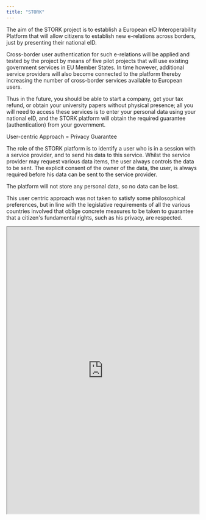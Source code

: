 ```yaml
---
title: "STORK"
---
```


The aim of the STORK project is to establish a European eID Interoperability Platform that will allow citizens to establish new e-relations across borders, just by presenting their national eID.

Cross-border user authentication for such e-relations will be applied and tested by the project by means of five pilot projects that will use existing government services in EU Member States. In time however, additional service providers will also become connected to the platform thereby increasing the number of cross-border services available to European users. 

Thus in the future, you should be able to start a company, get your tax refund, or obtain your university papers without physical presence; all you will need to access these services is to enter your personal data using your national eID, and the STORK platform will obtain the required guarantee (authentication) from your government.

User-centric Approach = Privacy Guarantee

The role of the STORK platform is to identify a user who is in a session with a service provider, and to send his data to this service. Whilst the service provider may request various data items, the user always controls the data to be sent. The explicit consent of the owner of the data, the user, is always required before his data can be sent to the service provider.

The platform will not store any personal data, so no data can be lost.

This user centric approach was not taken to satisfy some philosophical preferences, but in line with the legislative requirements of all the various countries involved that oblige concrete measures to be taken to guarantee that a citizen's fundamental rights, such as his privacy, are respected.

<iframe height="750" width="100%" src="https://ewelton.github.io/ktest/wiki.html#STORK"></iframe>
